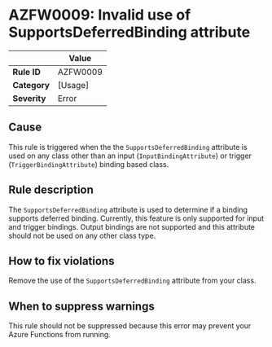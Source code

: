 # AZFW0009: Invalid use of SupportsDeferredBinding attribute

| | Value |
|-|-|
| **Rule ID** |AZFW0009|
| **Category** |[Usage]|
| **Severity** |Error|

## Cause

This rule is triggered when the the `SupportsDeferredBinding` attribute is used on any class other
than an input (`InputBindingAttribute`) or trigger (`TriggerBindingAttribute`) binding based class.

## Rule description

The `SupportsDeferredBinding` attribute is used to determine if a binding supports deferred binding.
Currently, this feature is only supported for input and trigger bindings. Output bindings are not supported
and this attribute should not be used on any other class type.

## How to fix violations

Remove the use of the `SupportsDeferredBinding` attribute from your class.

## When to suppress warnings

This rule should not be suppressed because this error may prevent your Azure Functions from running.
